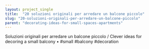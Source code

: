 ```yaml
---
layout: project_single
title:  "20 soluzioni originali per arredare un balcone piccolo"
slug: "20-soluzioni-originali-per-arredare-un-balcone-piccolo"
parent: "decorating-ideas-for-small-spaces-apartments"
---
```

Soluzioni originali per arredare un balcone piccolo / Clever ideas for decoring a small balcony • #small #balcony #decoration